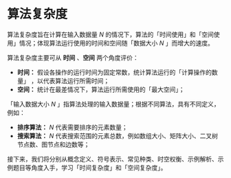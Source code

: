 # 算法复杂度

算法复杂度旨在计算在输入数据量 $N$ 的情况下，算法的「时间使用」和「空间使用」情况；体现算法运行使用的时间和空间随「数据大小 $N$ 」而增大的速度。

算法复杂度主要可从 **时间** 、**空间** 两个角度评价：

- **时间：** 假设各操作的运行时间为固定常数，统计算法运行的「计算操作的数量」 ，以代表算法运行所需时间；
- **空间：** 统计在最差情况下，算法运行所需使用的「最大空间」；

「输入数据大小 $N$ 」指算法处理的输入数据量；根据不同算法，具有不同定义，例如：

- **排序算法：** $N$ 代表需要排序的元素数量；
- **搜索算法：** $N$ 代表搜索范围的元素总数，例如数组大小、矩阵大小、二叉树节点数、图节点和边数等；

接下来，我们将分别从概念定义、符号表示、常见种类、时空权衡、示例解析、示例题目等角度入手，学习「时间复杂度」和「空间复杂度」。
